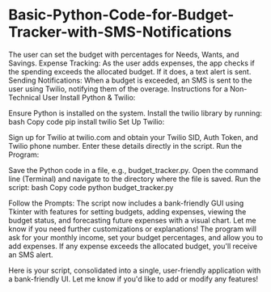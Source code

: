 # Basic-Python-Code-for-Budget-Tracker-with-SMS-Notifications
The user can set the budget with percentages for Needs, Wants, and Savings. Expense Tracking:  As the user adds expenses, the app checks if the spending exceeds the allocated budget. If it does, a text alert is sent. Sending Notifications:  When a budget is exceeded, an SMS is sent to the user using Twilio, notifying them of the overage.
Instructions for a Non-Technical User
Install Python & Twilio:

Ensure Python is installed on the system.
Install the twilio library by running:
bash
Copy code
pip install twilio
Set Up Twilio:

Sign up for Twilio at twilio.com and obtain your Twilio SID, Auth Token, and Twilio phone number.
Enter these details directly in the script.
Run the Program:

Save the Python code in a file, e.g., budget_tracker.py.
Open the command line (Terminal) and navigate to the directory where the file is saved.
Run the script:
bash
Copy code
python budget_tracker.py

Follow the Prompts:
The script now includes a bank-friendly GUI using Tkinter with features for setting budgets, adding expenses, viewing the budget status, and forecasting future expenses with a visual chart. Let me know if you need further customizations or explanations!
The program will ask for your monthly income, set your budget percentages, and allow you to add expenses. If any expense exceeds the allocated budget, you'll receive an SMS alert.


Here is your script, consolidated into a single, user-friendly application with a bank-friendly UI. Let me know if you'd like to add or modify any features!

